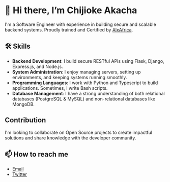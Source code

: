 # 👋 Hi there, I’m <strong>Chijioke Akacha</strong>
<p> I'm a Software Engineer with experience in building secure and scalable backend systems. Proudly trained and Certified by <a href='https://twitter.com/alx_africa'>AlxAfrica</a>. </p>


## 🛠️ Skills
- <strong>Backend Development</strong>: I build secure RESTful APIs using Flask, Django, Express.js, and Node.js.
- <strong>System Administration</strong>: I enjoy managing servers, setting up environments, and keeping systems running smoothly.
- <strong>Programming Languages</strong>: I work with Python and Typescript to build applications. Sometimes, I write Bash scripts.
- <strong>Database Management</strong>: I have a strong understanding of both relational databases (PostgreSQL & MySQL) and non-relational databases like MongoDB.


## Contribution
I'm looking to collaborate on Open Source projects to create impactful solutions and share knowledge with the developer community.

## 📫 How to reach me
- <a href="mailto:akachachijioke@gmail.com">Email</a>
- <a href="https://twitter.com/kachaCj">Twitter</a>

<!---
0xElectrifier/0xElectrifier is a ✨ special ✨ repository because its `README.md` (this file) appears on your GitHub profile.
You can click the Preview link to take a look at your changes.
--->
